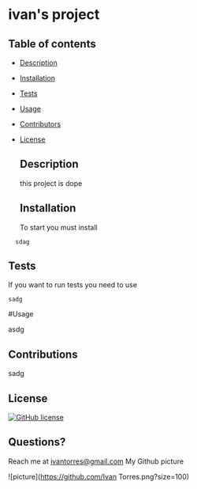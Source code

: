 
  # ivan's project

  ## Table of contents
* [Description](#Description)
* [Installation](#Installation)
* [Tests](#Tests)
* [Usage](#Usage)
* [Contributors](#Contributors)
* [License](#License)

  ## Description 
  this project is dope

  ## Installation
  To start you must install 

```
  sdag 
```


  ## Tests
  If you want to run tests you need to use 

  ```
  sadg 
```


  #Usage
  
  asdg 
 

  ## Contributions
  sadg

  ## License 
  [![GitHub license](https://img.shields.io/github/license/Naereen/StrapDown.js.svg)](https://github.com/Naereen/StrapDown.js/blob/master/LICENSE)

  ## Questions?
  Reach me at ivantorres@gmail.com
  My Github picture
  
  ![picture](https://github.com/Ivan Torres.png?size=100)

